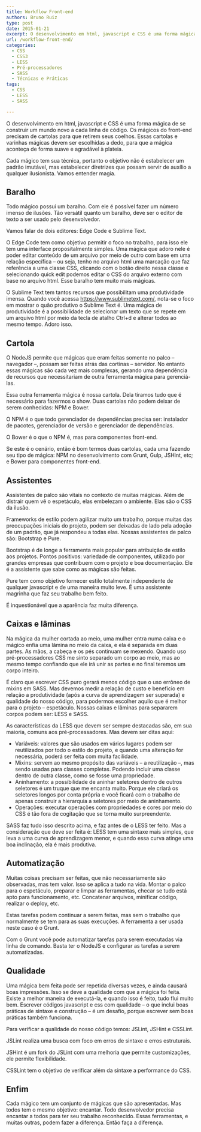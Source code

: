```yaml
---
title: Workflow Front-end
authors: Bruno Ruiz
type: post
date: 2015-01-21
excerpt: O desenvolvimento em html, javascript e CSS é uma forma mágica de se construir um mundo novo a cada linha de código. Os mágicos do front-end precisam de cartolas para que retirem seus coelhos.
url: /workflow-front-end/
categories:
  - CSS
  - CSS3
  - LESS
  - Pré-processadores
  - SASS
  - Técnicas e Práticas
tags:
  - CSS
  - LESS
  - SASS

---
```

O desenvolvimento em html, javascript e CSS é uma forma mágica de se construir um mundo novo a cada linha de código. Os mágicos do front-end precisam de cartolas para que retirem seus coelhos. Essas cartolas e varinhas mágicas devem ser escolhidas a dedo, para que a mágica aconteça de forma suave e agradável à plateia.

Cada mágico tem sua técnica, portanto o objetivo não é estabelecer um padrão imutável, mas estabelecer diretrizes que possam servir de auxílio a qualquer ilusionista. Vamos entender magia.

## Baralho

Todo mágico possui um baralho. Com ele é possível fazer um número imenso de ilusões. Tão versátil quanto um baralho, deve ser o editor de texto a ser usado pelo desenvolvedor.

Vamos falar de dois editores: Edge Code e Sublime Text.

O Edge Code tem como objetivo permitir o foco no trabalho, para isso ele tem uma interface propositalmente simples. Uma mágica que adoro nele é poder editar conteúdo de um arquivo por meio de outro com base em uma relação específica – ou seja, tenho no arquivo html uma marcação que faz referência a uma classe CSS, clicando com o botão direito nessa classe e selecionando quick edit podemos editar o CSS do arquivo externo com base no arquivo html. Esse baralho tem muito mais mágicas.

O Sublime Text tem tantos recursos que possibilitam uma produtividade imensa. Quando você acessa <https://www.sublimetext.com/>, nota-se o foco em mostrar o quão produtivo o Sublime Text é. Uma mágica de produtividade é a possibilidade de selecionar um texto que se repete em um arquivo html por meio da tecla de atalho Ctrl+d e alterar todos ao mesmo tempo. Adoro isso.

## Cartola

O NodeJS permite que mágicas que eram feitas somente no palco – navegador –, possam ser feitas atrás das cortinas – servidor. No entanto essas mágicas são cada vez mais complexas, gerando uma dependência de recursos que necessitariam de outra ferramenta mágica para gerenciá-las.

Essa outra ferramenta mágica é nossa cartola. Dela tiramos tudo que é necessário para fazermos o show. Duas cartolas não podem deixar de serem conhecidas: NPM e Bower.

O NPM é o que todo gerenciador de dependências precisa ser: instalador de pacotes, gerenciador de versão e gerenciador de dependências.

O Bower é o que o NPM é, mas para componentes front-end.

Se este é o cenário, então é bom termos duas cartolas, cada uma fazendo seu tipo de mágica: NPM no desenvolvimento com Grunt, Gulp, JSHint, etc; e Bower para componentes front-end.

## Assistentes

Assistentes de palco são vitais no contexto de muitas mágicas. Além de distrair quem vê o espetáculo, elas embelezam o ambiente. Elas são o CSS da ilusão.

Frameworks de estilo podem agilizar muito um trabalho, porque muitas das preocupações iniciais do projeto, podem ser deixadas de lado pela adoção de um padrão, que já respondeu a todas elas. Nossas assistentes de palco são: Bootstrap e Pure.

Bootstrap é de longe a ferramenta mais popular para atribuição de estilo aos projetos. Pontos positivos: variedade de componentes, utilizado por grandes empresas que contribuem com o projeto e boa documentação. Ele é a assistente que sabe como as mágicas são feitas.

Pure tem como objetivo fornecer estilo totalmente independente de qualquer javascript e de uma maneira muito leve. É uma assistente magrinha que faz seu trabalho bem feito.

É inquestionável que a aparência faz muita diferença.

## Caixas e lâminas

Na mágica da mulher cortada ao meio, uma mulher entra numa caixa e o mágico enfia uma lâmina no meio da caixa, e ela é separada em duas partes. As mãos, a cabeça e os pés continuam se mexendo. Quando uso pré-processadores CSS me sinto separado um corpo ao meio, mas ao mesmo tempo confiando que ele irá unir as partes e no final teremos um corpo inteiro.

É claro que escrever CSS puro gerará menos código que o uso errôneo de mixins em SASS. Mas devemos medir a relação de custo e benefício em relação a produtividade (após a curva de aprendizagem ser superada) e qualidade do nosso código, para podermos escolher aquilo que é melhor para o projeto &#8211; espetáculo. Nossas caixas e lâminas para separarem corpos podem ser: LESS e SASS.

As características da LESS que devem ser sempre destacadas são, em sua maioria, comuns aos pré-processadores. Mas devem ser ditas aqui:

  * Variáveis: valores que são usados em vários lugares podem ser reutilizados por todo o estilo do projeto, e quando uma alteração for necessária, poderá ser feita com muita facilidade.
  * Mixins: servem ao mesmo propósito das variáveis – a reutilização –, mas sendo usadas para classes completas. Podendo incluir uma classe dentro de outra classe, como se fosse uma propriedade.
  * Aninhamento: a possibilidade de aninhar seletores dentro de outros seletores é um truque que me encanta muito. Porque ele criará os seletores longos por conta própria e você ficará com o trabalho de apenas construir a hierarquia a seletores por meio de aninhamento.
  * Operações: executar operações com propriedades e cores por meio do CSS é tão fora de cogitação que se torna muito surpreendente.

SASS faz tudo isso descrito acima, e faz antes de o LESS ter feito. Mas a consideração que deve ser feita é: LESS tem uma sintaxe mais simples, que leva a uma curva de aprendizagem menor, e quando essa curva atinge uma boa inclinação, ela é mais produtiva.

## Automatização

Muitas coisas precisam ser feitas, que não necessariamente são observadas, mas tem valor. Isso se aplica a tudo na vida. Montar o palco para o espetáculo, preparar e limpar as ferramentas, checar se tudo está apto para funcionamento, etc. Concatenar arquivos, minificar código, realizar o deploy, etc.

Estas tarefas podem continuar a serem feitas, mas sem o trabalho que normalmente se tem para as suas execuções. A ferramenta a ser usada neste caso é o Grunt.

Com o Grunt você pode automatizar tarefas para serem executadas via linha de comando. Basta ter o NodeJS e configurar as tarefas a serem automatizadas.

## Qualidade

Uma mágica bem feita pode ser repetida diversas vezes, e ainda causará boas impressões. Isso se deve a qualidade com que a mágica foi feita. Existe a melhor maneira de executá-la, e quando isso é feito, tudo flui muito bem. Escrever códigos javascript e css com qualidade &#8211; o que inclui boas práticas de sintaxe e construção – é um desafio, porque escrever sem boas práticas também funciona.

Para verificar a qualidade do nosso código temos: JSLint, JSHint e CSSLint.

JSLint realiza uma busca com foco em erros de sintaxe e erros estruturais.

JSHint é um fork do JSLint com uma melhoria que permite customizações, ele permite flexibilidade.

CSSLint tem o objetivo de verificar além da sintaxe a performance do CSS.

## Enfim

Cada mágico tem um conjunto de mágicas que são apresentadas. Mas todos tem o mesmo objetivo: encantar. Todo desenvolvedor precisa encantar a todos para ter seu trabalho reconhecido. Essas ferramentas, e muitas outras, podem fazer a diferença. Então faça a diferença.